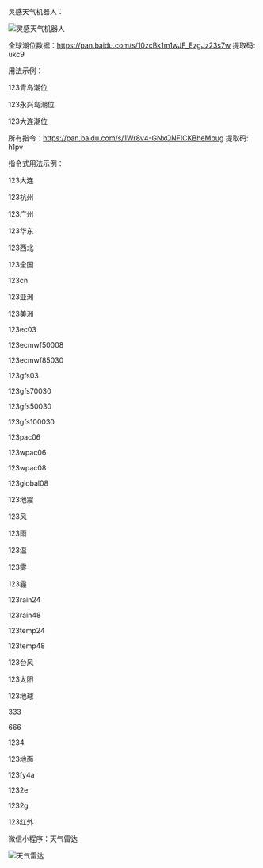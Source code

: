 灵感天气机器人：

![灵感天气机器人](https://github.com/275207513/tq123.xyz/blob/master/0.png)


全球潮位数据：https://pan.baidu.com/s/10zcBk1m1wJF_EzgJz23s7w  提取码: ukc9 

用法示例：

123青岛潮位

123永兴岛潮位

123大连潮位


所有指令：https://pan.baidu.com/s/1Wr8v4-GNxQNFICKBheMbug  提取码: h1pv 

指令式用法示例：

123大连

123杭州

123广州

123华东

123西北

123全国

123cn

123亚洲

123美洲

123ec03

123ecmwf50008

123ecmwf85030

123gfs03

123gfs70030

123gfs50030

123gfs100030

123pac06

123wpac06

123wpac08

123global08

123地震

123风

123雨

123温

123雾

123霾

123rain24

123rain48

123temp24

123temp48

123台风

123太阳

123地球

333

666

1234

123地面

123fy4a

1232e

1232g

123红外



微信小程序：天气雷达

![天气雷达](https://github.com/275207513/tq123.xyz/blob/master/1.png)


